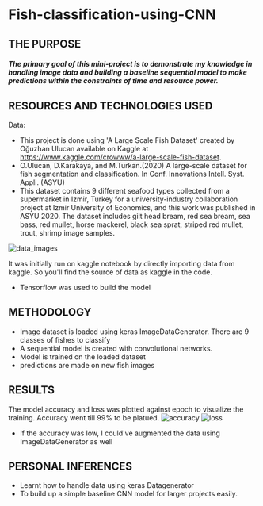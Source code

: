 # Fish-classification-using-CNN

## THE PURPOSE

##### The primary goal of this mini-project is to demonstrate my knowledge in handling image data and building a baseline sequential model to make predictions within the constraints of time and resource power.

## RESOURCES AND TECHNOLOGIES USED

Data: 
- This project is done using 'A Large Scale Fish Dataset' created by Oğuzhan Ulucan available on Kaggle at https://www.kaggle.com/crowww/a-large-scale-fish-dataset.
- O.Ulucan, D.Karakaya, and M.Turkan.(2020) A large-scale dataset for fish segmentation and classification.
In Conf. Innovations Intell. Syst. Appli. (ASYU)
- This dataset contains 9 different seafood types collected from a supermarket in Izmir, Turkey
for a university-industry collaboration project at Izmir University of Economics, and this work
was published in ASYU 2020.
The dataset includes gilt head bream, red sea bream, sea bass, red mullet, horse mackerel,
black sea sprat, striped red mullet, trout, shrimp image samples.

![data_images](https://user-images.githubusercontent.com/29313141/126912309-450afe2d-c3fb-4106-bd37-89764f6e2c83.png)


It was initially run on kaggle notebook by directly importing data from kaggle. So you'll find the source of data as kaggle in the code.

- Tensorflow was used to build the model
 
## METHODOLOGY

- Image dataset is loaded using keras ImageDataGenerator. There are 9 classes of fishes to classify
- A sequential model is created with convolutional networks.
- Model is trained on the loaded dataset
- predictions are made on new fish images

## RESULTS

The model accuracy and loss was plotted against epoch to visualize the training. Accuracy went till 99%  to be platued.
![accuracy](https://user-images.githubusercontent.com/29313141/126912484-0d25aed0-b06f-4787-b45a-8ea44d62278f.png)
![loss](https://user-images.githubusercontent.com/29313141/126912487-13e6e1e3-2531-45b6-90aa-a3a6e765941d.png)

- If the accuracy was low, I could've augmented the data using ImageDataGenerator as well

## PERSONAL INFERENCES

- Learnt how to handle data using keras Datagenerator
- To build up a simple baseline CNN model for larger projects easily.

